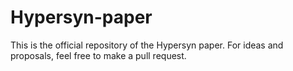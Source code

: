 # Hypersyn-paper
This is the official repository of the Hypersyn paper. For ideas and proposals, feel free to make a pull request.

